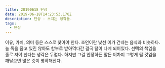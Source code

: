 ```yaml
---
title: 20190618 단상
date: 2019-06-18T14:23:53.170Z
description: 단상 - 스치는 생각들.
tags:
  - 단상
---
```


이유, 가치, 의미 등은 스스로 찾아야 한다. 조언이란 낯선 이가 건네는 음식과 비슷하다. 늘 독을 품고 있진 않아도 함부로 받아먹다간 결국 탈이 나게 되어있다. 선택의 책임을 홀로 져야 한다는 생각은 두렵다. 하지만 그걸 인정하든 말든 어차피 그렇게 될 것임을 깨달으면 많은 것이 명확해진다.
